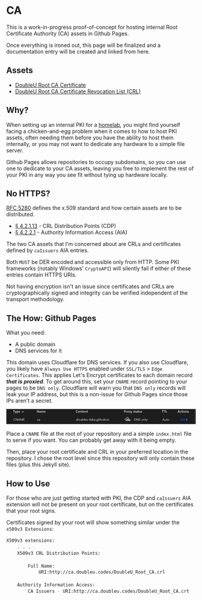 # CA

This is a work-in-progress proof-of-concept for hosting internal Root
Certificate Authority (CA) assets in Github Pages.

Once everything is ironed out, this page will be finalized and a documentation
entry will be created and linked from here.

## Assets

- [DoubleU Root CA Certificate](/DoubleU_Root_CA.crt)
- [DoubleU Root CA Certificate Revocation List (CRL)](/DoubleU_Root_CA.crl)

## Why?

When setting up an internal PKI for a [homelab](https://www.reddit.com/r/homelab/),
you might find yourself facing a chicken-and-egg problem when it comes to how to
host PKI assets, often needing them before you have the ability to host them
internally, or you may not want to dedicate any hardware to a simple file
server.

Github Pages allows repositories to occupy subdomains, so you can use one to
dedicate to your CA assets, leaving you free to implement the rest of your PKI
in any way you see fit without tying up hardware locally.

## No HTTPS?

[RFC 5280](https://datatracker.ietf.org/doc/html/rfc5280) defines the x.509
standard and how certain assets are to be distributed.

- [&#167; 4.2.1.13](https://datatracker.ietf.org/doc/html/rfc5280#section-4.2.1.13) -
CRL Distribution Points (CDP)
- [&#167; 4.2.2.1](https://datatracker.ietf.org/doc/html/rfc5280#section-4.2.2.1) -
Authority Information Access (AIA)

The two CA assets that I'm concerned about are CRLs and certificates defined by
`caIssuers` AIA entries.

Both `MUST` be DER encoded and accessible only from HTTP. Some PKI frameworks
(notably Windows' `CryptoAPI`) will silently fail if either of these entries
contain HTTPS URIs.

Not having encryption isn't an issue since certificates and CRLs are
cryptographically signed and integrity can be verified independent of the
transport methodology.

## The How: Github Pages

What you need:

- A public domain
- DNS services for it

This domain uses Cloudflare for DNS services. If you also use Cloudflare, you
likely have `Always Use HTTPS` enabled under `SSL/TLS` > `Edge Certificates`.
This applies Let's Encrypt certificates to each domain record ***that is
proxied***. To get around this, set your `CNAME` record pointing to your pages
to be `DNS only`. Cloudflare will warn you that `DNS only` records will leak
your IP address, but this is a non-issue for Github Pages since those IPs aren't
a secret.

![Cloudflare DNS Record](/assets/images/cname.png)

Place a `CNAME` file at the root of your repository and a simple `index.html`
file to serve if you want. You can probably get away with it being empty.

Then, place your root certificate and CRL in your preferred location in the
repository. I chose the root level since this repository will only contain these
files (plus this Jekyll site).

## How to Use

For those who are just getting started with PKI, the CDP and `caIssuers` AIA
extension will not be present on your root certificate, but on the certificates
that your root signs.

Certificates signed by your root will show something similar under the `x509v3
Extensions`:

```sh
X509v3 extensions:
    . . .
    X509v3 CRL Distribution Points:

        Full Name:
            URI:http://ca.doubleu.codes/DoubleU_Root_CA.crl

    Authority Information Access:
        CA Issuers - URI:http://ca.doubleu.codes/DoubleU_Root_CA.crt
```
